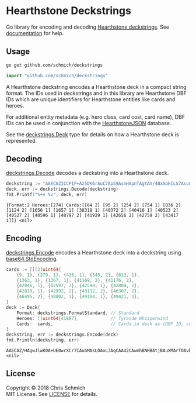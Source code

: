 # Hearthstone Deckstrings

Go library for encoding and decoding [Hearthstone deckstrings](https://hearthsim.info/docs/deckstrings/). See [documentation](https://godoc.org/github.com/schmich/deckstrings) for help.

## Usage

```bash
go get github.com/schmich/deckstrings
```

```go
import "github.com/schmich/deckstrings"
```

A Hearthstone deckstring encodes a Hearthstone deck in a compact string format. The IDs used in deckstrings
and in this library are Hearthstone DBF IDs which are unique identifiers for Hearthstone entities like cards and heroes.

For additional entity metadata (e.g. hero class, card cost, card name), DBF IDs can be used in conjunction with the
[HearthstoneJSON](https://hearthstonejson.com) database.

See the [deckstrings.Deck](https://godoc.org/github.com/schmich/deckstrings#Deck) type for details on how a
Hearthstone deck is represented.

## Decoding

[deckstrings.Decode](https://godoc.org/github.com/schmich/deckstrings#Decode) decodes a deckstring into a Hearthstone deck.

```go
deckstring := "AAECAZICCPIF+Az5DK6rAuC7ApS9AsnHApnTAgtAX/4BxAbkCLS7Asu8As+8At2+AqDNAofOAgA="
deck, err := deckstrings.Decode(deckstring)
fmt.Printf("%+v %v", deck, err)
```

```text
{Format:2 Heroes:[274] Cards:[[64 2] [95 2] [254 2] [754 1] [836 2] [1124 2] [1656 1] [1657 1] [38318 1] [40372 2] [40416 1] [40523 2] [40527 2] [40596 1] [40797 2] [41929 1] [42656 2] [42759 2] [43417 1]]} <nil>
```

## Encoding

[deckstrings.Encode](https://godoc.org/github.com/schmich/deckstrings#Encode) encodes a Hearthstone deck
into a deckstring using [base64.StdEncoding](https://golang.org/pkg/encoding/base64/#pkg-variables).

```go
cards := [][2]uint64{
    {9, 1}, {279, 1}, {436, 1}, {545, 2}, {613, 1},
    {1363, 1}, {1367, 1}, {41169, 2}, {41176, 2},
    {42046, 1}, {42597, 2}, {42598, 1}, {42804, 2},
    {42818, 1}, {42992, 2}, {43112, 2}, {46307, 2},
    {46495, 2}, {48002, 1}, {49184, 1}, {49421, 1},
}
deck := Deck{
    Format: deckstrings.FormatStandard, // Standard
    Heroes: []uint64{41887},            // Tyrande Whisperwind
    Cards:  cards,                      // Cards in deck as (DBF ID, count) pairs
}
deckstring, err := deckstrings.Encode(deck)
fmt.Println(deckstring, err)
```

```text
AAECAZ/HAgwJlwK0A+UE0wrXCr7IAubMAsLOAoL3AqCAA42CAwmhBNHBAtjBAuXMArTOAvDPAujQAuPpAp/rAgA= <nil>
```

## License

Copyright &copy; 2018 Chris Schmich  
MIT License. See [LICENSE](LICENSE) for details.
